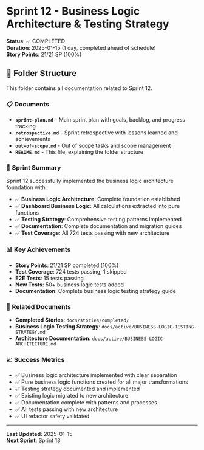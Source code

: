 # Sprint 12 - Business Logic Architecture & Testing Strategy

**Status**: ✅ COMPLETED  
**Duration**: 2025-01-15 (1 day, completed ahead of schedule)  
**Story Points**: 21/21 SP (100%)

## 📁 Folder Structure

This folder contains all documentation related to Sprint 12.

### 📋 Documents

- **`sprint-plan.md`** - Main sprint plan with goals, backlog, and progress tracking
- **`retrospective.md`** - Sprint retrospective with lessons learned and achievements
- **`out-of-scope.md`** - Out of scope tasks and scope management
- **`README.md`** - This file, explaining the folder structure

### 🎯 Sprint Summary

Sprint 12 successfully implemented the business logic architecture foundation with:

- ✅ **Business Logic Architecture**: Complete foundation established
- ✅ **Dashboard Business Logic**: All calculations extracted into pure functions
- ✅ **Testing Strategy**: Comprehensive testing patterns implemented
- ✅ **Documentation**: Complete documentation and migration guides
- ✅ **Test Coverage**: All 724 tests passing with new architecture

### 📊 Key Achievements

- **Story Points**: 21/21 SP completed (100%)
- **Test Coverage**: 724 tests passing, 1 skipped
- **E2E Tests**: 15 tests passing
- **New Tests**: 50+ business logic tests added
- **Documentation**: Complete business logic testing strategy guide

### 🔗 Related Documents

- **Completed Stories**: `docs/stories/completed/`
- **Business Logic Testing Strategy**: `docs/active/BUSINESS-LOGIC-TESTING-STRATEGY.md`
- **Architecture Documentation**: `docs/active/BUSINESS-LOGIC-ARCHITECTURE.md`

### 📈 Success Metrics

- ✅ Business logic architecture implemented with clear separation
- ✅ Pure business logic functions created for all major transformations
- ✅ Testing strategy documented and implemented
- ✅ Existing logic migrated to new architecture
- ✅ Documentation complete with patterns and processes
- ✅ All tests passing with new architecture
- ✅ UI refactor safety validated

---

**Last Updated**: 2025-01-15  
**Next Sprint**: [Sprint 13](../sprint-13/)
